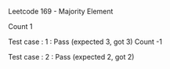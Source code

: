 
Leetcode 169 - Majority Element

Count 1

Test case : 1 : Pass
 (expected 3, got 3)
Count -1

Test case : 2 : Pass
 (expected 2, got 2)
